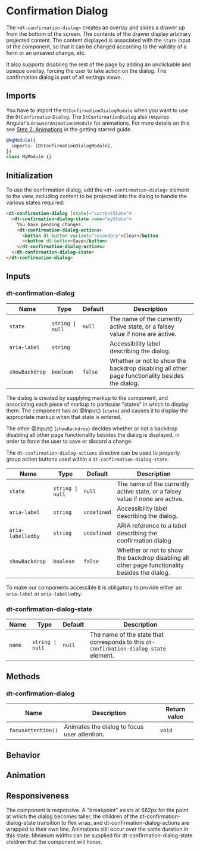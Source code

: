 # Confirmation Dialog

<ba-ux-snippet name="confirmation-dialog-intro"></ba-ux-snippet>

<ba-live-example name="DtExampleConfirmationDialogDefault"></ba-live-example>

The `<dt-confirmation-dialog>` creates an overlay and slides a drawer up from
the bottom of the screen. The contents of the drawer display arbitrary projected
content. The content displayed is associated with the `state` input of the
component, so that it can be changed according to the validity of a form or an
unsaved change, etc.

It also supports disabling the rest of the page by adding an unclickable and
opaque overlay, forcing the user to take action on the dialog. The confirmation
dialog is part of all settings views.

## Imports

You have to import the `DtConfirmationDialogModule` when you want to use the
`DtConfirmationDialog`. The `DtConfirmationDialog` also requires Angular's
`BrowserAnimationsModule` for animations. For more details on this see
[Step 2: Animations](https://barista.dynatrace.com/components/get-started/#step-2-animations)
in the getting started guide.

```typescript
@NgModule({
  imports: [DtConfirmationDialogModule],
})
class MyModule {}
```

## Initialization

To use the confirmation dialog, add the `<dt-confirmation-dialog>` element to
the view, including content to be projected into the dialog to handle the
various states required:

```html
<dt-confirmation-dialog [state]="currentState">
  <dt-confirmation-dialog-state name="myState">
    You have pending changes.
    <dt-confirmation-dialog-actions>
      <button dt-button variant="secondary">Clear</button
      ><button dt-button>Save</button>
    </dt-confirmation-dialog-actions>
  </dt-confirmation-dialog-state>
</dt-confirmation-dialog>
```

## Inputs

### dt-confirmation-dialog

| Name           | Type             | Default | Description                                                                                    |
| -------------- | ---------------- | ------- | ---------------------------------------------------------------------------------------------- |
| `state`        | `string \| null` | `null`  | The name of the currently active state, or a falsey value if none are active.                  |
| `aria-label`   | `string`         |         | Accessibility label describing the dialog.                                                     |
| `showBackdrop` | `boolean`        | `false` | Whether or not to show the backdrop disabling all other page functionality besides the dialog. |

The dialog is created by supplying markup to the component, and associating each
piece of markup to particular "states" in which to display them. The component
has an @Input() (`state`) and causes it to display the appropriate markup when
that state is entered.

The other @Input() (`showBackdrop`) decides whether or not a backdrop disabling
all other page functionality besides the dialog is displayed, in order to force
the user to save or discard a change.

<ba-live-example name="DtExampleConfirmationDialogShowBackdrop"></ba-live-example>

The `dt-confirmation-dialog-actions` directive can be used to properly group
action buttons used within a `dt-confirmation-dialog-state`.

| Name              | Type             | Default     | Description                                                                                    |
| ----------------- | ---------------- | ----------- | ---------------------------------------------------------------------------------------------- |
| `state`           | `string \| null` | `null`      | The name of the currently active state, or a falsey value if none are active.                  |
| `aria-label`      | `string`         | `undefined` | Accessibility label describing the dialog.                                                     |
| `aria-labelledby` | `string`         | `undefined` | ARIA reference to a label describing the confirmation dialog                                   |
| `showBackdrop`    | `boolean`        | `false`     | Whether or not to show the backdrop disabling all other page functionality besides the dialog. |

To make our components accessible it is obligatory to provide either an
`aria-label` or `aria-labelledby`.

### dt-confirmation-dialog-state

| Name   | Type             | Default | Description                                                                            |
| ------ | ---------------- | ------- | -------------------------------------------------------------------------------------- |
| `name` | `string \| null` | `null`  | The name of the state that corresponds to this `dt-confirmation-dialog-state` element. |

## Methods

### dt-confirmation-dialog

| Name               | Description                                  | Return value |
| ------------------ | -------------------------------------------- | ------------ |
| `focusAttention()` | Animates the dialog to focus user attention. | `void`       |

## Behavior

<ba-ux-snippet name="confirmation-dialog-behavior"></ba-ux-snippet>

## Animation

<ba-ux-snippet name="confirmation-dialog-animation"></ba-ux-snippet>

## Responsiveness

The component is responsive. A "breakpoint" exists at 662px for the point at
which the dialog becomes taller, the children of the
dt-confirmation-dialog-state transition to flex wrap, and
dt-confirmation-dialog-actions are wrapped to their own line. Animations still
occur over the same duration in this state. Minimum widths can be supplied for
dt-confirmation-dialog-state children that the component will honor.
